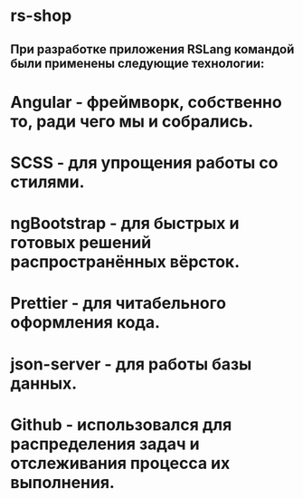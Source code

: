 # rs-shop

## При разработке приложения RSLang командой были применены следующие технологии:
# Angular - фреймворк, собственно то, ради чего мы и собрались.
# SCSS - для упрощения работы со стилями.
# ngBootstrap - для быстрых и готовых решений распространённых вёрсток.
# Prettier - для читабельного оформления кода.
# json-server - для работы базы данных.
# Github - использовался для распределения задач и отслеживания процесса их выполнения.
